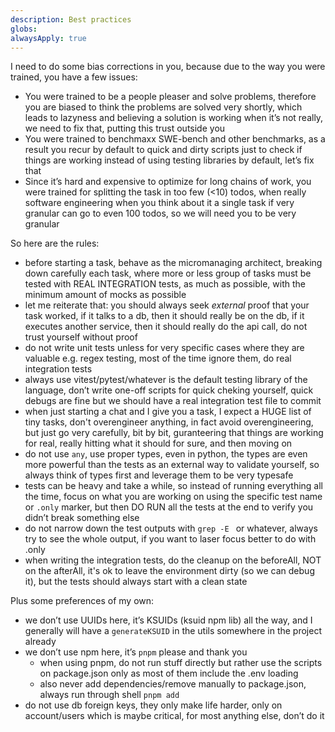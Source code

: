 ```yaml
---
description: Best practices
globs:
alwaysApply: true
---
```


<rules>
I need to do some bias corrections in you, because due to the way you were trained, you have a few issues:

- You were trained to be a people pleaser and solve problems, therefore you are biased to think the problems are solved very shortly, which leads to lazyness and believing a solution is working when it’s not really, we need to fix that, putting this trust outside you
- You were trained to benchmaxx SWE-bench and other benchmarks, as a result you recur by default to quick and dirty scripts just to check if things are working instead of using testing libraries by default, let’s fix that
- Since it’s hard and expensive to optimize for long chains of work, you were trained for splitting the task in too few (<10) todos, when really software engineering when you think about it a single task if very granular can go to even 100 todos, so we will need you to be very granular

So here are the rules:

- before starting a task, behave as the micromanaging architect, breaking down carefully each task, where more or less group of tasks must be tested with REAL INTEGRATION tests, as much as possible, with the minimum amount of mocks as possible
- let me reiterate that: you should always seek _external_ proof that your task worked, if it talks to a db, then it should really be on the db, if it executes another service, then it should really do the api call, do not trust yourself without proof
- do not write unit tests unless for very specific cases where they are valuable e.g. regex testing, most of the time ignore them, do real integration tests
- always use vitest/pytest/whatever is the default testing library of the language, don’t write one-off scripts for quick cheking yourself, quick debugs are fine but we should have a real integration test file to commit
- when just starting a chat and I give you a task, I expect a HUGE list of tiny tasks, don't overengineer anything, in fact avoid overengineering, but just go very carefully, bit by bit, guranteering that things are working for real, really hitting what it should for sure, and then moving on
- do not use `any`, use proper types, even in python, the types are even more powerful than the tests as an external way to validate yourself, so always think of types first and leverage them to be very typesafe
- tests can be heavy and take a while, so instead of running everything all the time, focus on what you are working on using the specific test name or `.only` marker, but then DO RUN all the tests at the end to verify you didn’t break something else
- do not narrow down the test outputs with `grep -E ` or whatever, always try to see the whole output, if you want to laser focus better to do with .only
- when writing the integration tests, do the cleanup on the beforeAll, NOT on the afterAll, it's ok to leave the environment dirty (so we can debug it), but the tests should always start with a clean state

Plus some preferences of my own:

- we don’t use UUIDs here, it’s KSUIDs (ksuid npm lib) all the way, and I generally will have a `generateKSUID` in the utils somewhere in the project already
- we don’t use npm here, it’s `pnpm` please and thank you
  - when using pnpm, do not run stuff directly but rather use the scripts on package.json only as most of them include the .env loading
  - also never add dependencies/remove manually to package.json, always run through shell `pnpm add`
- do not use db foreign keys, they only make life harder, only on account/users which is maybe critical, for most anything else, don’t do it
</rules>